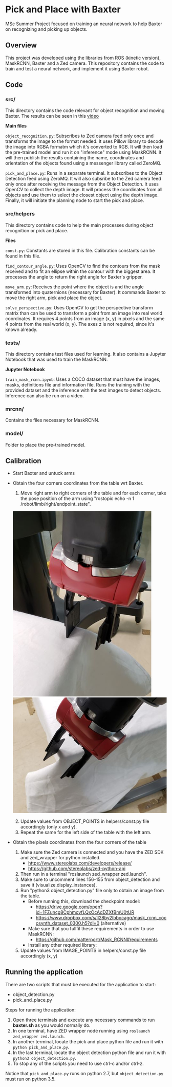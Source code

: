 # Pick and Place with Baxter
MSc Summer Project focused on training an neural network to help Baxter on recognizing and picking up objects.

## Overview
This project was developed using the libraries from ROS (kinetic version), MaskRCNN, Baxter and a Zed camera. This repository contains the code to train and test a neural network, and implement it using Baxter robot.

## Code
### src/
This directory contains the code relevant for object recognition and moving Baxter. The results can be seen in this [video](
https://drive.google.com/open?id=1-OxU4u6b8uU-HMpl7ZBVf1AdtI8kVSbB)

**Main files**

`object_recognition.py`: Subscribes to Zed camera feed only once and transforms the image to the format needed. It uses Pillow library to decode the image into RGBA formatm which it's converted to RGB. It will then load the pre-trained model and run it on "inference" mode using MaskRCNN. It will then publish the results containing the name, coordinates and orientation of the objects found using a messenger library called ZeroMQ.

`pick_and_place.py`: Runs in a separate terminal. It subscribes to the Object Detection feed using ZeroMQ. It will also subsribe to the Zed camera feed only once after receiving the message from the Object Detection. It uses OpenCV to collect the depth image. It will process the coordinates from all objects and use them to select the closest object using the depth image. Finally, it will initiate the planning node to start the pick and place.

### src/helpers
This directory contains code to help the main processes during object recognition or pick and place.

**Files**

`const.py`: Constants are stored in this file. Calibration constants can be found in this file. 

`find_contour_angle.py`: Uses OpenCV to find the contours from the mask received and to fit an ellipse within the contour with the biggest area. It processes the angle to return the right angle for Baxter's gripper.

`move_arm.py`: Receives the point where the object is and the angle transformed into quaternions (necessary for Baxter). It commands Baxter to move the right arm, pick and place the object.

`solve_perspective.py`: Uses OpenCV to get the perspective transform matrix than can be used to transform a point from an image into real world coordinates. It requires 4 points from an image (x, y) in pixels and the same 4 points from the real world (x, y). The axes z is not required, since it's known already.

### tests/
This directory contains test files used for learning. It also contains a Jupyter Notebook that was used to train the MaskRCNN. 

**Jupyter Notebook**

`train_mask_rcnn.ipynb`: Uses a COCO dataset that must have the images, masks, definitions file and information file. Runs the training with the provided dataset and the inference with the test images to detect objects. Inference can also be run on a video. 

### mrcnn/
Contains the files necessary for MaskRCNN.

### model/
Folder to place the pre-trained model.

## Calibration 
- Start Baxter and untuck arms
- Obtain the four corners coordinates from the table wrt Baxter.
    1. Move right arm to right corners of the table and for each corner, take the pose position of the arm using "rostopic echo -n 1 /robot/limb/right/endpoint_state".
    
    ![Example a](https://github.com/mrtonks/pick_n_place/blob/master/tests/images_calibration/corner_a.jpg)
    ![Example b](https://github.com/mrtonks/pick_n_place/blob/master/tests/images_calibration/corner_b.jpg)
    
    2. Update values from OBJECT_POINTS in helpers/const.py file accordingly (only x and y).
    3. Repeat the same for the left side of the table with the left arm.
- Obtain the pixels coordinates from the four corners of the table
    1. Make sure the Zed camera is connected and you have the ZED SDK and zed_wrapper for python installed.
        - https://www.stereolabs.com/developers/release/
        - https://github.com/stereolabs/zed-python-api 
    2. Then run in a terminal "roslaunch zed_wrapper zed.launch".
    3. Make sure to uncomment lines 156-155 from object_detection and save it (visualize.display_instances).
    4. Run "python3 object_detection.py" file only to obtain an image from the table.
        - Before running this, download the checkpoint model: 
            - https://drive.google.com/open?id=1FZuncg8CphmovfLQxOcAdDZXfBmU0tUR
            - https://www.dropbox.com/s/ll28by2lbbocagq/mask_rcnn_cocosynth_dataset_0300.h5?dl=0 (alternative)
        - Make sure that you fullfil these requirements in order to use MaskRCNN:
            - https://github.com/matterport/Mask_RCNN#requirements
        - Install any other required library:
    5. Update values from IMAGE_POINTS in helpers/const.py file accordingly (x, y)

## Running the application
There are two scripts that must be executed for the application to start:
- object_detection.py
- pick_and_place.py

Steps for running the application:
1. Open three terminals and execute any necessary commands to run **baxter.sh** as you would normally do.
2. In one terminal, have ZED wrapper node running using ```roslaunch zed_wrapper zed.launch```.
3. In another terminal, locate the pick and place python file and run it with ```python pick_and_place.py```.
4. In the last terminal, locate the object detection python file and run it with ```python3 object_detection.py```.
5. To stop any of the scripts you need to use ctrl-c and/or ctrl-z.

Notice that ```pick_and_place.py``` runs on python 2.7, but ```object_detection.py``` must run on python 3.5. 
